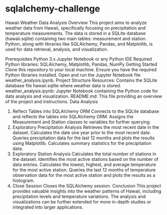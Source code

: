 # sqlalchemy-challenge
Hawaii Weather Data Analysis
Overview
This project aims to analyze weather data from Hawaii, specifically focusing on precipitation and temperature measurements. The data is stored in a SQLite database (hawaii.sqlite) containing two main tables: measurement and station. Python, along with libraries like SQLAlchemy, Pandas, and Matplotlib, is used for data retrieval, analysis, and visualization.

Prerequisites
Python 3.x
Jupyter Notebook or any Python IDE
Required Python libraries: SQLAlchemy, Matplotlib, Pandas, NumPy
Getting Started
Clone this repository to your local machine.
Ensure you have the required Python libraries installed.
Open and run the Jupyter Notebook file weather_analysis.ipynb.
Project Structure
Resources: Contains the SQLite database file hawaii.sqlite where weather data is stored.
weather_analysis.ipynb: Jupyter Notebook containing the Python code for data analysis and visualization.
README.md: This file providing an overview of the project and instructions.
Data Analysis
1. Reflect Tables into SQLAlchemy ORM
Connects to the SQLite database and reflects the tables into SQLAlchemy ORM.
Assigns the Measurement and Station classes to variables for further querying.
2. Exploratory Precipitation Analysis
Retrieves the most recent date in the dataset.
Calculates the date one year prior to the most recent date.
Queries precipitation data for the last 12 months and plots the results using Matplotlib.
Calculates summary statistics for the precipitation data.
3. Exploratory Station Analysis
Calculates the total number of stations in the dataset.
Identifies the most active stations based on the number of data entries.
Calculates the lowest, highest, and average temperature for the most active station.
Queries the last 12 months of temperature observation data for the most active station and plots the results as a histogram.
4. Close Session
Closes the SQLAlchemy session.
Conclusion
This project provides valuable insights into the weather patterns of Hawaii, including precipitation levels and temperature variations. The analysis and visualizations can be further extended for more in-depth studies or integrated into larger applications.
